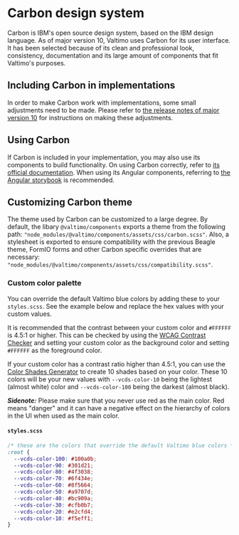 # Carbon design system

Carbon is IBM's open source design system, based on the IBM design language. As of major version 10, Valtimo uses Carbon
for its user interface. It has been selected because of its clean and professional look, consistency, documentation and
its large amount of components that fit Valtimo's purposes.

## Including Carbon in implementations

In order to make Carbon work with implementations, some small adjustments need to be made. Please refer to [the release
notes of major version 10](/release-notes/major10/10.0.0/migration.md) for instructions on making these adjustments.

## Using Carbon

If Carbon is included in your implementation, you may also use its components to build functionality. On using Carbon
correctly, refer to [its official documentation](https://carbondesignsystem.com/). When using its Angular components,
referring to [the Angular storybook](https://angular.carbondesignsystem.com/?path=/docs/getting-started--docs) is recommended.

## Customizing Carbon theme

The theme used by Carbon can be customized to a large degree. By default, the libary `@valtimo/components` exports a
theme from the following path: `"node_modules/@valtimo/components/assets/css/carbon.scss"`. Also, a stylesheet is
exported to ensure compatibility with the previous Beagle theme, FormIO forms and other Carbon specific overrides that are
necessary: `"node_modules/@valtimo/components/assets/css/compatibility.scss"`.

### Custom color palette

You can override the default Valtimo blue colors by adding these to your `styles.scss`. See the example below and replace
the hex values with your custom values. 

It is recommended that the contrast between your custom color and `#FFFFFF` is 4.5:1 or higher. This can 
be checked by using the [WCAG Contrast Checker](https://contrastchecker.com) and setting your custom color as the 
background color and setting `#FFFFFF` as the foreground color.

If your custom color has a contrast ratio higher than 4.5:1, you can use the [Color Shades Generator](https://mdigi.tools/color-shades/)
to create 10 shades based on your color. These 10 colors will be your new values with `--vcds-color-10` being the
lightest (almost white) color and `--vcds-color-100` being the darkest (almost black).

_**Sidenote:**_ Please make sure that you never use red as the main color. Red means "danger" and it can have a negative
effect on the hierarchy of colors in the UI when used as the main color.

#### **`styles.scss`**
```scss
/* these are the colors that override the default Valtimo blue colors */
:root {
  --vcds-color-100: #100a0b;
  --vcds-color-90: #301d21;
  --vcds-color-80: #4f3038;
  --vcds-color-70: #6f434e;
  --vcds-color-60: #8f5664;
  --vcds-color-50: #a9707d;
  --vcds-color-40: #bc909a;
  --vcds-color-30: #cfb0b7;
  --vcds-color-20: #e2cfd4;
  --vcds-color-10: #f5eff1;
}
```




